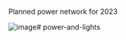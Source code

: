 Planned power network for 2023

![image](https://github.com/Swing-City/power-and-lights/assets/3958994/1afb8454-7141-4ec6-a605-98f715af7b2b)# power-and-lights
